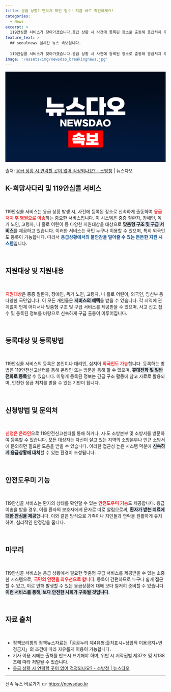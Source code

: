 ```yaml
---
title: 응급 상황? 연락처 확인 필수! 지금 바로 확인하세요!
categories:
  - News
excerpt: >
  119안심콜 서비스가 찾아가겠습니다.응급 상황 시 사전에 등록된 장소로 출동해 응급처치 후 병원으로 이송합니…
feature_text: >
  ## seoulnews 실시간 뉴스 속보입니다.

  119안심콜 서비스가 찾아가겠습니다.응급 상황 시 사전에 등록된 장소로 출동해 응급처치 후 병원으로 이송합니…
image: '/assets/img/newsdao_breakingnews.jpg'
---
```


![뉴스다오 속보](/assets/img/newsdao_breakingnews.jpg)

<p>출처: <a href="https://newsdao.kr/2735" rel="dofollow">응급 상황 시 연락할 곳이 없어 걱정되나요? - 소방청</a> | 뉴스다오</p>

<h2 data-ke-size="size26">K-희망사다리 및 119안심콜 서비스</h2>

<p data-ke-size="size16">&nbsp;</p>

<p data-ke-size="size16">119안심콜 서비스는 응급 상황 발생 시, 사전에 등록된 장소로 신속하게 출동하여 <b><span style="color: #ee2323;">응급처치 후 병원으로 이송</span></b>하는 중요한 서비스입니다. 이 시스템은 중증 질환자, 장애인, 독거 노인, 고령자, 나 홀로 어린이 등 다양한 지원대상을 대상으로 <b><span style="background-color: #21538527;">맞춤형 구조 및 구급 서비스</span></b>를 제공하고 있습니다. 이러한 서비스는 국민 누구나 이용할 수 있으며, 특히 외국인도 등록이 가능합니다. 따라서 <b><span style="color: #1a5490;">응급상황에서의 불안감을 덜어줄 수 있는 든든한 지원 시스템</span></b>입니다.</p>

<p data-ke-size="size16">&nbsp;</p>

<h2 data-ke-size="size26">지원대상 및 지원내용</h2>

<p data-ke-size="size16">&nbsp;</p>

<p data-ke-size="size16"><b><span style="color: #ee2323;">지원대상</span></b>은 중증 질환자, 장애인, 독거 노인, 고령자, 나 홀로 어린이, 외국인, 임신부 등 다양한 국민입니다. 이 모든 개인들은 <b><span style="background-color: #21538527;">서비스의 혜택</span></b>을 받을 수 있습니다. 각 지역에 관계없이 언제 어디서나 맞춤형 구조 및 구급 서비스를 제공받을 수 있으며, 사고 신고 접수 및 등록된 정보를 바탕으로 신속하게 구급 출동이 이루어집니다.</p>

<p data-ke-size="size16">&nbsp;</p>

<h2 data-ke-size="size26">등록대상 및 등록방법</h2>

<p data-ke-size="size16">&nbsp;</p>

<p data-ke-size="size16">119안심콜 서비스의 등록은 본인이나 대리인, 심지어 <b><span style="color: #ee2323;">외국인도 가능</span></b>합니다. 등록하는 방법은 119안전신고센터를 통해 온라인 또는 방문을 통해 할 수 있으며, <b><span style="background-color: #21538527;">휴대전화 및 일반 전화로 등록</span></b>할 수 있습니다. 이렇게 등록된 정보는 긴급 구조 활동에 참고 자료로 활용되며, 안전한 응급 처치를 받을 수 있는 기반이 됩니다.</p>

<p data-ke-size="size16">&nbsp;</p>

<h2 data-ke-size="size26">신청방법 및 문의처</h2>

<p data-ke-size="size16">&nbsp;</p>

<p data-ke-size="size16"><b><span style="color: #ee2323;">신청은 온라인</span></b>으로 119안전신고센터를 통해 하거나, 시·도 소방본부 및 소방서를 방문하여 등록할 수 있습니다. 모든 대상자는 자신이 살고 있는 지역의 소방본부나 인근 소방서에 문의하면 필요한 도움을 받을 수 있습니다. 이러한 접근성 높은 시스템 덕분에 <b><span style="background-color: #21538527;">신속하게 응급상황에 대처</span></b>할 수 있는 환경이 조성됩니다.</p>

<p data-ke-size="size16">&nbsp;</p>

<h2 data-ke-size="size26">안전도우미 기능</h2>

<p data-ke-size="size16">&nbsp;</p>

<p data-ke-size="size16">119안심콜 서비스는 환자의 상태를 확인할 수 있는 <b><span style="color: #ee2323;">안전도우미 기능</span></b>도 제공합니다. 응급 이송을 받을 경우, 이를 환자의 보호자에게 문자로 따로 알림으로써, <b><span style="background-color: #21538527;">환자가 받는 치료에 대한 안심을 제공</span></b>합니다. 이와 같은 방식으로 가족이나 지인들과 연락을 원활하게 유지하여, 심리적인 안정감을 줍니다.</p>

<p data-ke-size="size16">&nbsp;</p>

<h2 data-ke-size="size26">마무리</h2>

<p data-ke-size="size16">&nbsp;</p>

<p data-ke-size="size16">119안심콜 서비스는 응급 상황에서 필요한 맞춤형 구급 서비스를 제공받을 수 있는 소중한 시스템으로, <b><span style="color: #ee2323;">국민의 안전을 최우선으로 합니다</span></b>. 등록이 간편하므로 누구나 쉽게 접근할 수 있고, 이로 인해 발생할 수 있는 응급상황에 대해 보다 철저히 준비할 수 있습니다. <b><span style="background-color: #21538527;">이런 서비스를 통해, 보다 안전한 사회가 구축될 것입니다</span></b>.</p>

<p data-ke-size="size16">&nbsp;</p>

<h2 data-ke-size="size26">자료 출처</h2>

<p data-ke-size="size16">&nbsp;</p>

<ul>
    <li>정책브리핑의 정책뉴스자료는「공공누리 제4유형:출처표시+상업적 이용금지+변경금지」의 조건에 따라 자유롭게 이용이 가능합니다.</li>
    <li>기사 이용 시에는 출처를 반드시 표기해야 하며, 위반 시 저작권법 제37조 및 제138조에 따라 처벌될 수 있습니다.</li>
    <li><a href="https://newsdao.kr/2735" target="_blank">응급 상황 시 연락할 곳이 없어 걱정되나요? - 소방청 | 뉴스다오</a></li>
</ul>

<hr /> 

신속 뉴스 바로가기 👉 <a href="https://newsdao.kr" rel="dofollow">https://newsdao.kr</a>


